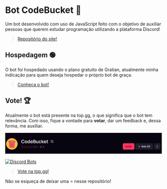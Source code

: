 # Bot CodeBucket 🤖

Um bot desenvolvido com uso de JavaScript feito com o objetivo de auxíliar pessoas que querem estudar programação utilizando a plataforma Discord!

> [Repositório do site!](https://github.com/emanuelsacoman/CodeBucket-website)

## Hospedagem 🟢​

O bot foi hospedado usando o plano gratuíto de Gratian, atualmente minha indicação para quem deseja hospedar o próprio bot de graça.

> [Conheça o bot!](https://codebucketweb.web.app)

## Vote! 🏆​

Atualmente o bot está presente na top.gg, o que significa que o bot tem relevância. Com isso, fique a vontade para **votar**, dar um feedback e, dessa forma, me auxíliar.

![alt text](topgg.png)

[![Discord Bots](https://top.gg/api/widget/upvotes/1193011045577523300.svg)](https://top.gg/bot/1193011045577523300)

> [Vote na top.gg!](https://top.gg/bot/1193011045577523300)

Não se esqueça de deixar uma ⭐ nesse repositório!